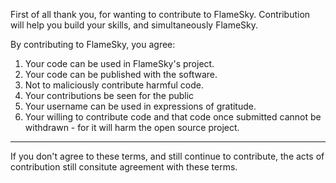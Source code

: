 First of all thank you, for wanting to contribute to FlameSky. Contribution will help you build your skills, and simultaneously FlameSky.

By contributing to FlameSky, you agree:

1. Your code can be used in FlameSky's project.
2. Your code can be published with the software.
3. Not to maliciously contribute harmful code.
4. Your contributions be seen for the public
5. Your username can be used in expressions of gratitude.
6. Your willing to contribute code and that code once submitted cannot be withdrawn - for it will harm the open source project.


-------------------------
If you don't agree to these terms, and still continue to contribute, the acts of contribution still consitute agreement with these terms. 

